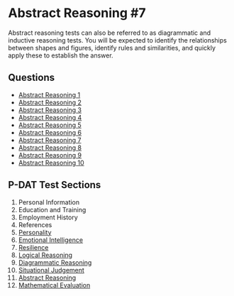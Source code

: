 # Abstract Reasoning #7

Abstract reasoning tests can also be referred to as diagrammatic and inductive reasoning tests. You will be expected to identify the relationships between shapes and figures, identify rules and similarities, and quickly apply these to establish the answer.

## Questions

* [Abstract Reasoning 1](./abstract_reasoning_questions/ab_1.md)
* [Abstract Reasoning 2](./abstract_reasoning_questions/ab_2.md)
* [Abstract Reasoning 3](./abstract_reasoning_questions/ab_3.md)
* [Abstract Reasoning 4](./abstract_reasoning_questions/ab_4.md)
* [Abstract Reasoning 5](./abstract_reasoning_questions/ab_5.md)
* [Abstract Reasoning 6](./abstract_reasoning_questions/ab_6.md)
* [Abstract Reasoning 7](./abstract_reasoning_questions/ab_7.md)
* [Abstract Reasoning 8](./abstract_reasoning_questions/ab_8.md)
* [Abstract Reasoning 9](./abstract_reasoning_questions/ab_9.md)
* [Abstract Reasoning 10](./abstract_reasoning_questions/ab_10.md)

## P-DAT Test Sections

1. Personal Information
2. Education and Training
3. Employment History
4. References
5. [Personality](personality_1.md)
6. [Emotional Intelligence](emotional_intelligence_2.md)
7. [Resilience](resilience_3.md)
8. [Logical Reasoning](logical_reasoning_5.md)
9. [Diagrammatic Reasoning](diagrammatic_reasoning_4.md)
10. [Situational Judgement](situational_judgement_6.md)
11. [Abstract Reasoning](abstract_reasoning.md)
12. [Mathematical Evaluation](mathematical_reasoning.md)
